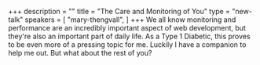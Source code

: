 +++
description = ""
title = "The Care and Monitoring of You"
type = "new-talk"
speakers = [
        "mary-thengvall",
]
+++
We all know monitoring and performance are an incredibly important aspect of web development, but they're also an important part of daily life. As a Type 1 Diabetic, this proves to be even more of a pressing topic for me. Luckily I have a companion to help me out. But what about the rest of you?